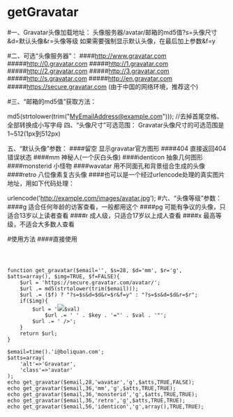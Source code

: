 # getGravatar
#一、Gravatar头像加载地址：
头像服务器/avatar/邮箱的md5值?s=头像尺寸&d=默认头像&r=头像等级
如果需要强制显示默认头像，在最后加上参数&f=y

#二、可选“头像服务器”：
####http://www.gravatar.com
#####http://0.gravatar.com
#####http://1.gravatar.com
#####http://2.gravatar.com
#####http://3.gravatar.com
#####http://s.gravatar.com
#####http://en.gravatar.com
#####https://secure.gravatar.com (由于中国的网络环境，推荐这个)

#三、“邮箱的md5值”获取方法：

md5(strtolower(trim("MyEmailAddress@example.com"))); //去掉首尾空格、全部转换成小写字母
四、“头像尺寸”可选范围：
Gravatar头像尺寸的可选范围是1~512(1px到512px)

五、“默认头像”参数：
####留空 显示gravatar官方图形
####404 直接返回404错误状态
####mm 神秘人(一个灰白头像)
####identicon 抽象几何图形
####monsterid 小怪物
####wavatar 用不同面孔和背景组合生成的头像
####retro 八位像素复古头像
####也可以是一个经过urlencode处理的真实图片地址，用如下代码处理：

urlencode('http://example.com/images/avatar.jpg');
#六、“头像等级”参数：
####g 适合任何年龄的访客查看，一般都用这个
####pg 可能有争议的头像，只适合13岁以上读者查看
####r 成人级，只适合17岁以上成人查看
####x 最高等级，不适合大多数人查看

#使用方法
####直接使用
<pre>
<code>


function get_gravatar($email='', $s=28, $d='mm', $r='g', $atts=array(), $img=TRUE, $f=FALSE){
    $url = 'https://secure.gravatar.com/avatar/';
    $url .= md5(strtolower(trim($email)));
    $url .= ($f) ? "?s=$s&d=$d&r=$r&f=y" : "?s=$s&d=$d&r=$r";
    if($img){
        $url = '<img src="' . $url . '"';
        foreach($atts as $key=>$val)
            $url .= ' ' . $key . '="' . $val . '"';
        $url .= ' />';
    }
    return $url;
}

$email=time().'i@boliquan.com';
$atts=array(
    'alt'=>'Gravatar',
    'class'=>'avatar'
);
echo get_gravatar($email,28,'wavatar','g',$atts,TRUE,FALSE);
echo get_gravatar($email,36,'mm','g',$atts,TRUE,TRUE);
echo get_gravatar($email,36,'monsterid','g',$atts,TRUE,TRUE);
echo get_gravatar($email,36,'retro','g',$atts,TRUE,TRUE);
echo get_gravatar($email,56,'identicon','g',array(),TRUE,TRUE);

</code></pre>

